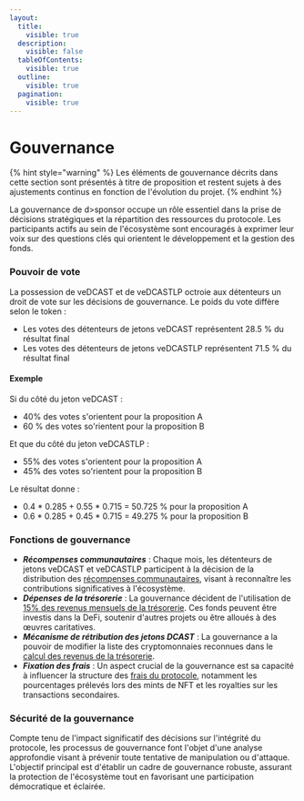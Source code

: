```yaml
---
layout:
  title:
    visible: true
  description:
    visible: false
  tableOfContents:
    visible: true
  outline:
    visible: true
  pagination:
    visible: true
---
```


# Gouvernance

{% hint style="warning" %}
Les éléments de gouvernance décrits dans cette section sont présentés à titre de proposition et restent sujets à des ajustements continus en fonction de l'évolution du projet.
{% endhint %}

La gouvernance de d>sponsor occupe un rôle essentiel dans la prise de décisions stratégiques et la répartition des ressources du protocole. Les participants actifs au sein de l'écosystème sont encouragés à exprimer leur voix sur des questions clés qui orientent le développement et la gestion des fonds.

### Pouvoir de vote

La possession de veDCAST et de veDCASTLP octroie aux détenteurs un droit de vote sur les décisions de gouvernance. Le poids du vote diffère selon le token :&#x20;

* Les votes des détenteurs de jetons veDCAST représentent 28.5 % du résultat final
* Les votes des détenteurs de jetons veDCASTLP représentent 71.5 % du résultat final

#### Exemple&#x20;

Si du côté du jeton veDCAST :&#x20;

* 40% des votes s'orientent pour la proposition A
* 60 % des votes so'rientent pour la proposition B

Et que du côté du jeton veDCASTLP :

* 55% des votes s'orientent pour la proposition A
* 45% des votes so'rientent pour la proposition B

Le résultat donne :&#x20;

* 0.4 \* 0.285 + 0.55 \* 0.715 = 50.725 % pour la proposition A
* 0.6 \* 0.285 + 0.45 \* 0.715 =  49.275 % pour la proposition B

### **Fonctions de gouvernance**

* _**Récompenses communautaires**_ : Chaque mois, les détenteurs de jetons veDCAST et veDCASTLP participent à la décision de la distribution des [récompenses communautaires](broken-reference), visant à reconnaître les contributions significatives à l'écosystème.
* _**Dépenses de la trésorerie**_ : La gouvernance décident de l'utilisation de [15% des revenus mensuels de la trésorerie](recompenses.md). Ces fonds peuvent être investis dans la DeFi, soutenir d'autres projets ou être alloués à des œuvres caritatives.
* _**Mécanisme de rétribution des jetons DCAST**_ : La gouvernance a la pouvoir de modifier la liste des cryptomonnaies reconnues dans le [calcul des revenus de la trésorerie](broken-reference).
* _**Fixation des frais**_ : Un aspect crucial de la gouvernance est sa capacité à influencer la structure des [frais du protocole](../../frais-percus-par-le-protocole.md), notamment les pourcentages prélevés lors des mints de NFT et les royalties sur les transactions secondaires.

### **Sécurité de la gouvernance**

Compte tenu de l'impact significatif des décisions sur l'intégrité du protocole, les processus de gouvernance font l'objet d'une analyse approfondie visant à prévenir toute tentative de manipulation ou d'attaque. L'objectif principal est d'établir un cadre de gouvernance robuste, assurant la protection de l'écosystème tout en favorisant une participation démocratique et éclairée.

